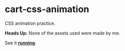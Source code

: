 <h1>cart-css-animation</h1>
CSS animation practice.

<strong>Heads Up:</strong>
None of the assets used were made by me.

See it <a href="https://niknows.github.io/cart-css-animation/"><strong>running</strong></a>.
